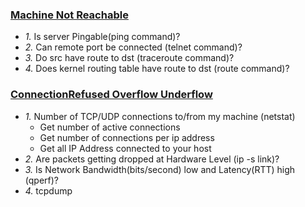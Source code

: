 ### [Machine Not Reachable](Machine_Not_Rechable)
  - *1.* Is server Pingable(ping command)?
  - *2.* Can remote port be connected (telnet command)?
  - *3.* Do src have route to dst (traceroute command)?
  - *4.* Does kernel routing table have route to dst (route command)?
### [ConnectionRefused Overflow Underflow](ConnectionRefused_Overflow_Underflow)
  - *1.* Number of TCP/UDP connections to/from my machine (netstat)
    - Get number of active connections
    - Get number of connections per ip address
    - Get all IP Address connected to your host
  - *2.* Are packets getting dropped at Hardware Level (ip -s link)?
  - *3.* Is Network Bandwidth(bits/second) low and Latency(RTT) high (qperf)?
  - *4.* tcpdump

